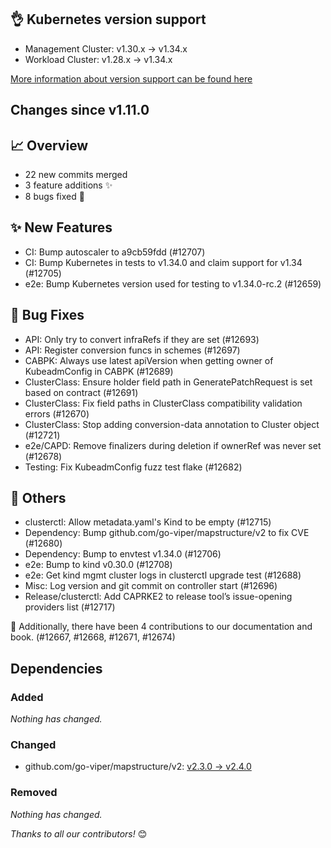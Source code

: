 ## 👌 Kubernetes version support

- Management Cluster: v1.30.x -> v1.34.x
- Workload Cluster: v1.28.x -> v1.34.x

[More information about version support can be found here](https://cluster-api.sigs.k8s.io/reference/versions.html)

## Changes since v1.11.0
## :chart_with_upwards_trend: Overview
- 22 new commits merged
- 3 feature additions ✨
- 8 bugs fixed 🐛

## :sparkles: New Features
- CI: Bump autoscaler to a9cb59fdd (#12707)
- CI: Bump Kubernetes in tests to v1.34.0 and claim support for v1.34 (#12705)
- e2e: Bump Kubernetes version used for testing to v1.34.0-rc.2 (#12659)

## :bug: Bug Fixes
- API: Only try to convert infraRefs if they are set (#12693)
- API: Register conversion funcs in schemes (#12697)
- CABPK: Always use latest apiVersion when getting owner of KubeadmConfig in CABPK (#12689)
- ClusterClass: Ensure holder field path in GeneratePatchRequest is set based on contract (#12691)
- ClusterClass: Fix field paths in ClusterClass compatibility validation errors (#12670)
- ClusterClass: Stop adding conversion-data annotation to Cluster object (#12721)
- e2e/CAPD: Remove finalizers during deletion if ownerRef was never set (#12678)
- Testing: Fix KubeadmConfig fuzz test flake (#12682)

## :seedling: Others
- clusterctl: Allow metadata.yaml's Kind to be empty (#12715)
- Dependency: Bump github.com/go-viper/mapstructure/v2 to fix CVE (#12680)
- Dependency: Bump to envtest v1.34.0 (#12706)
- e2e: Bump to kind v0.30.0 (#12708)
- e2e: Get kind mgmt cluster logs in clusterctl upgrade test (#12688)
- Misc: Log version and git commit on controller start (#12696)
- Release/clusterctl: Add CAPRKE2 to release tool’s issue-opening providers list (#12717)

:book: Additionally, there have been 4 contributions to our documentation and book. (#12667, #12668, #12671, #12674) 

## Dependencies

### Added
_Nothing has changed._

### Changed
- github.com/go-viper/mapstructure/v2: [v2.3.0 → v2.4.0](https://github.com/go-viper/mapstructure/compare/v2.3.0...v2.4.0)

### Removed
_Nothing has changed._

_Thanks to all our contributors!_ 😊
